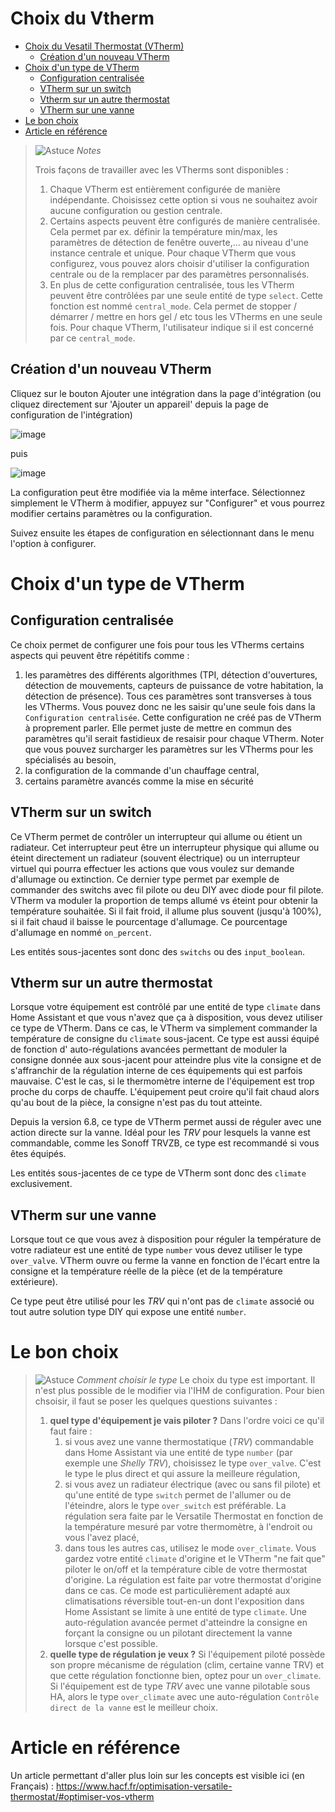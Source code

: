 # Choix du Vtherm

- [Choix du Vesatil Thermostat (VTherm)](#choix-du-vtherm)
  - [Création d'un nouveau VTherm](#création-dun-nouveau-versatile-thermostat)
- [Choix d'un type de VTherm](#choix-dun-type-de-vtherm)
  - [Configuration centralisée](#configuration-centralisée)
  - [VTherm sur un switch](#vtherm-sur-un-switch)
  - [Vtherm sur un autre thermostat](#vtherm-sur-un-autre-thermostat)
  - [VTherm sur une vanne](#vtherm-sur-une-vanne)
- [Le bon choix](#le-bon-choix)
- [Article en référence](#article-en-référence)


> ![Astuce](images/tips.png) _*Notes*_
>
> Trois façons de travailler avec les VTherms sont disponibles :
> 1. Chaque VTherm est entièrement configurée de manière indépendante. Choisissez cette option si vous ne souhaitez avoir aucune configuration ou gestion centrale.
> 2. Certains aspects peuvent être configurés de manière centralisée. Cela permet par ex. définir la température min/max, les paramètres de détection de fenêtre ouverte,… au niveau d'une instance centrale et unique. Pour chaque VTherm que vous configurez, vous pouvez alors choisir d'utiliser la configuration centrale ou de la remplacer par des paramètres personnalisés.
> 3. En plus de cette configuration centralisée, tous les VTherm peuvent être contrôlées par une seule entité de type `select`. Cette fonction est nommé `central_mode`. Cela permet de stopper / démarrer / mettre en hors gel / etc tous les VTherms en une seule fois. Pour chaque VTherm, l'utilisateur indique si il est concerné par ce `central_mode`.


## Création d'un nouveau VTherm

Cliquez sur le bouton Ajouter une intégration dans la page d'intégration (ou cliquez directement sur 'Ajouter un appareil' depuis la page de configuration de l'intégration)

![image](images/add-an-integration.png)

puis

![image](images/config-main0.png)

La configuration peut être modifiée via la même interface. Sélectionnez simplement le VTherm à modifier, appuyez sur "Configurer" et vous pourrez modifier certains paramètres ou la configuration.

Suivez ensuite les étapes de configuration en sélectionnant dans le menu l'option à configurer.

# Choix d'un type de VTherm

## Configuration centralisée
Ce choix permet de configurer une fois pour tous les VTherms certains aspects qui peuvent être répétitifs comme :
1. les paramètres des différents algorithmes (TPI, détection d'ouvertures, détection de mouvements, capteurs de puissance de votre habitation, la détection de présence). Tous ces paramètres sont transverses à tous les VTherms. Vous pouvez donc ne les saisir qu'une seule fois dans la `Configuration centralisée`. Cette configuration ne créé pas de VTherm à proprement parler. Elle permet juste de mettre en commun des paramètres qu'il serait fastidieux de resaisir pour chaque VTherm. Noter que vous pouvez surcharger les paramètres sur les VTherms pour les spécialisés au besoin,
2. la configuration de la commande d'un chauffage central,
3. certains paramètre avancés comme la mise en sécurité

## VTherm sur un switch
Ce VTherm permet de contrôler un interrupteur qui allume ou étient un radiateur. Cet interrupteur peut être un interrupteur physique qui allume ou éteint directement un radiateur (souvent électrique) ou un interrupteur virtuel qui pourra effectuer les actions que vous voulez sur demande d'allumage ou extinction. Ce dernier type permet par exemple de commander des switchs avec fil pilote ou deu DIY avec diode pour fil pilote. VTherm va moduler la proportion de temps allumé vs éteint pour obtenir la température souhaitée. Si il fait froid, il allume plus souvent (jusqu'à 100%), si il fait chaud il baisse le pourcentage d'allumage. Ce pourcentage d'allumage en nommé `on_percent`.

Les entités sous-jacentes sont donc des `switchs` ou des `input_boolean`.

## Vtherm sur un autre thermostat
Lorsque votre équipement est contrôlé par une entité de type `climate` dans Home Assistant et que vous n'avez que ça à disposition, vous devez utiliser ce type de VTherm. Dans ce cas, le VTherm va simplement commander la température de consigne du `climate` sous-jacent.
Ce type est aussi équipé de fonction d' auto-régulations avancées permettant de moduler la consigne donnée aux sous-jacent pour atteindre plus vite la consigne et de s'affranchir de la régulation interne de ces équipements qui est parfois mauvaise. C'est le cas, si le thermomètre interne de l'équipement est trop proche du corps de chauffe. L'équipement peut croire qu'il fait chaud alors qu'au bout de la pièce, la consigne n'est pas du tout atteinte.

Depuis la version 6.8, ce type de VTherm permet aussi de réguler avec une action directe sur la vanne. Idéal pour les _TRV_ pour lesquels la vanne est commandable, comme les Sonoff TRVZB, ce type est recommandé si vous êtes équipés.

Les entités sous-jacentes de ce type de VTherm sont donc des `climate` exclusivement.

## VTherm sur une vanne
Lorsque tout ce que vous avez à disposition pour réguler la température de votre radiateur est une entité de type `number` vous devez utiliser le type `over_valve`. VTherm ouvre ou ferme la vanne en fonction de l'écart entre la consigne et la température réelle de la pièce (et de la température extérieure).

Ce type peut être utilisé pour les _TRV_ qui n'ont pas de `climate` associé ou tout autre solution type DIY qui expose une entité `number`.

# Le bon choix
> ![Astuce](images/tips.png) _*Comment choisir le type*_
> Le choix du type est important. Il n'est plus possible de le modifier via l'IHM de configuration. Pour bien chsoisir, il faut se poser les quelques questions suivantes :
> 1. **quel type d'équipement je vais piloter ?** Dans l'ordre voici ce qu'il faut faire :
>    1. si vous avez une vanne thermostatique (_TRV_) commandable dans Home Assistant via une entité de type ```number``` (par exemple une _Shelly TRV_), choisissez le type `over_valve`. C'est le type le plus direct et qui assure la meilleure régulation,
>    2. si vous avez un radiateur électrique (avec ou sans fil pilote) et qu'une entité de type ```switch``` permet de l'allumer ou de l'éteindre, alors le type ```over_switch``` est préférable. La régulation sera faite par le Versatile Thermostat en fonction de la température mesuré par votre thermomètre, à l'endroit ou vous l'avez placé,
>    3. dans tous les autres cas, utilisez le mode ```over_climate```. Vous gardez votre entité ```climate``` d'origine et le VTherm "ne fait que" piloter le on/off et la température cible de votre thermostat d'origine. La régulation est faite par votre thermostat d'origine dans ce cas. Ce mode est particulièrement adapté aux climatisations réversible tout-en-un dont l'exposition dans Home Assistant se limite à une entité de type ```climate```. Une auto-régulation avancée permet d'atteindre la consigne en forçant la consigne ou un pilotant directement la vanne lorsque c'est possible.
> 2. **quelle type de régulation je veux ?** Si l'équipement piloté possède son propre mécanisme de régulation (clim, certaine vanne TRV) et que cette régulation fonctionne bien, optez pour un ```over_climate```. Si l'équipement est de type _TRV_ avec une vanne pilotable sous HA, alors le type `over_climate` avec une auto-régulation `Contrôle direct de la vanne` est le meilleur choix.

# Article en référence
Un article permettant d'aller plus loin sur les concepts est visible ici (en Français) : https://www.hacf.fr/optimisation-versatile-thermostat/#optimiser-vos-vtherm
